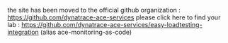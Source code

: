 the site has been moved to the official github organization : https://github.com/dynatrace-ace-services 
please click here to find your lab : https://github.com/dynatrace-ace-services/easy-loadtesting-integration (alias ace-monitoring-as-code)
